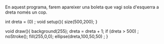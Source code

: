 En aquest programa, farem apareixer una boleta que vagi sola d'esquerra a dreta només un cop.

int dreta = (0) ;
void setup(){
  size(500,200);
}

void draw(){
  background(255);
  dreta = dreta + 1;
  if (dreta > 500) ; 
  noStroke();
  fill(255,0,0);
  ellipse(dreta,100,50,50) ;
}
